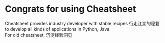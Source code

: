 # Congrats for using Cheatsheet
Cheatsheet provides industry developer with stable recipes 行走江湖的秘籍 to develop all kinds of applications in Python, Java  
For old cheatsheet, 沉淀经验洞见

